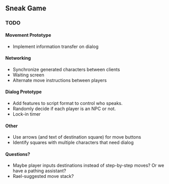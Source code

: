 ## Sneak Game

### TODO

#### Movement Prototype

* Implement information transfer on dialog

#### Networking

* Synchronize generated characters between clients
* Waiting screen
* Alternate move instructions between players 

#### Dialog Prototype

* Add features to script format to control who speaks.
* Randomly decide if each player is an NPC or not.
* Lock-in timer

#### Other

* Use arrows (and text of destination square) for move buttons
* Identify squares with multiple characters that need dialog

#### Questions?

* Maybe player inputs destinations instead of step-by-step moves? Or we have a pathing assistant?
* Rael-suggested move stack?